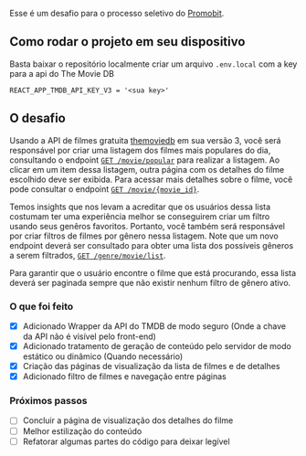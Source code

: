 Esse é um desafio para o processo seletivo do [Promobit](https://github.com/Promobit/front-end-challenge/blob/master/README.md).

## Como rodar o projeto em seu dispositivo

Basta baixar o repositório localmente 
criar um arquivo `.env.local` com a key para a api do The Movie DB
```
REACT_APP_TMDB_API_KEY_V3 = '<sua key>'
```

## O desafio

Usando a API de filmes gratuita [themoviedb](https://developers.themoviedb.org/3/getting-started/introduction) em sua versão 3, você será responsável por criar uma listagem dos filmes mais populares do dia, consultando o endpoint  [`GET /movie/popular`](https://developers.themoviedb.org/3/movies/get-popular-movies) para realizar a listagem. Ao clicar em um item dessa listagem, outra página com os detalhes do filme escolhido deve ser exibida. Para acessar mais detalhes sobre o filme, você pode consultar o endpoint [`GET /movie/{movie_id}`](https://developers.themoviedb.org/3/movies/get-movie-details).

Temos insights que nos levam a acreditar que os usuários dessa lista costumam ter uma experiência melhor se conseguirem criar um filtro usando seus genêros favoritos. Portanto, você também será responsável por criar filtros de filmes por gênero nessa listagem. Note que um novo endpoint deverá ser consultado para obter uma lista dos possíveis gêneros a serem filtrados, [`GET /genre/movie/list`](https://developers.themoviedb.org/3/genres/get-movie-list).

Para garantir que o usuário encontre o filme que está procurando, essa lista deverá ser paginada sempre que não existir nenhum filtro de gênero ativo.


### O que foi feito
- [x] Adicionado Wrapper da API do TMDB de modo seguro (Onde a chave da API não é visível pelo front-end)
- [x] Adicionado tratamento de geração de conteúdo pelo servidor de modo estático ou dinâmico (Quando necessário)
- [X] Criação das páginas de visualização da lista de filmes e de detalhes
- [X] Adicionado filtro de filmes e navegação entre páginas
### Próximos passos
- [ ] Concluir a página de visualização dos detalhes do filme
- [ ] Melhor estilização do conteúdo
- [ ] Refatorar algumas partes do código para deixar legível
